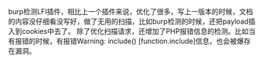 burp检测LFI插件，相比上一个插件来说，优化了很多，写上一版本的时候，文档的内容没仔细看没写好，做了无用的扫描，比如burp检测的时候，还把payload插入到cookies中去了。
除了优化扫描请求，还增加了PHP报错信息的检测。比如当有报错的时候，有报错Warning: include() [function.include]信息，也会被爆存在漏洞。
